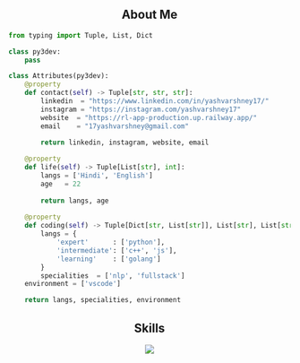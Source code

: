 <!-- <p align="center">
    <img alt="" src=https://img.shields.io/github/stars/py3-dev?style=for-the-badge&?affiliations=OWNER%2CCOLLABORATOR />
    <img alt="" src=https://komarev.com/ghpvc/?username=py3-dev&style=for-the-badge />
</p> -->


<h2 align="center">About Me </h2>

```python
from typing import Tuple, List, Dict

class py3dev:
    pass

class Attributes(py3dev):
    @property
    def contact(self) -> Tuple[str, str, str]:
        linkedin  = "https://www.linkedin.com/in/yashvarshney17/"
        instagram = "https://instagram.com/yashvarshney17"
        website  = "https://rl-app-production.up.railway.app/"
        email    = "17yashvarshney@gmail.com"
	    
	    return linkedin, instagram, website, email

    @property
    def life(self) -> Tuple[List[str], int]:
        langs = ['Hindi', 'English']
        age   = 22
		
        return langs, age
	
    @property
    def coding(self) -> Tuple[Dict[str, List[str]], List[str], List[str]]:
        langs = {
            'expert'      : ['python'],
            'intermediate': ['c++', 'js'],
            'learning'    : ['golang']
        }
        specialities  = ['nlp', 'fullstack']
	environment = ['vscode']

	return langs, specialities, environment
```
<h2 align="center">Skills </h2>

<p align="center">
  <a href="https://skillicons.dev">
    <img src="https://skillicons.dev/icons?i=python,vscode,c,cs,cpp,js,html" />
  </a>
</p>

<p href="https://discord.gg/onlp" align="center">
    <img alt="" src="https://github-readme-stats.vercel.app/api?username=py3-dev&theme=tokyonight&show_icons=true">
</p>

<p href="https://discord.gg/onlp" align="center">
    <img alt="" src=https://lanyard.cnrad.dev/api/1115378147630788618/>
</p>
